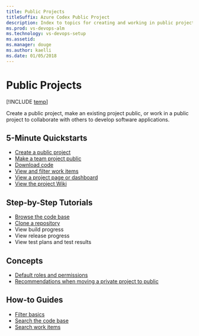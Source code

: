 ```yaml
---
title: Public Projects 
titleSuffix: Azure Codex Public Project 
description: Index to topics for creating and working in public projects for Visual Studio Team Services (VSTS)
ms.prod: vs-devops-alm
ms.technology: vs-devops-setup
ms.assetid:  
ms.manager: douge
ms.author: kaelli
ms.date: 01/05/2018
---
```


# Public Projects 

[!INCLUDE [temp](_shared/version-public-projects.md)] 

Create a public project, make an existing project public, or work in a public project to collaborate with others to develop software applications.  


## 5-Minute Quickstarts  

* [Create a public project](create-public-project.md)
* [Make a team project public](make-project-public.md)
* [Download code](download-code-public.md)
* [View and filter work items](view-filter-work-items-public.md)
* [View a project page or dashboard](view-project-dashboard-public.md)
* [View the project Wiki](view-wiki-public.md) 

## Step-by-Step Tutorials

* [Browse the code base](browse-code-public.md)
* [Clone a repository](clone-git-repo-public.md)
* View build progress  
* View release progress  
* View test plans and test results  
 
## Concepts
* [Default roles and permissions](default-roles-access-public.md) 
* [Recommendations when moving a private project to public](recommendations-make-project-public.md)

## How-to Guides
* [Filter basics](../work/backlogs/filter-backlogs.md?toc=/vsts/public/toc.json&bc=/vsts/public/breadcrumb/toc.json)  
* [Search the code base](../search/code/code-search.md?toc=/vsts/public/toc.json&bc=/vsts/public/breadcrumb/toc.json)  
* [Search work items](../search/workitem/work-item-search.md?toc=/vsts/public/toc.json&bc=/vsts/public/breadcrumb/toc.json)   

